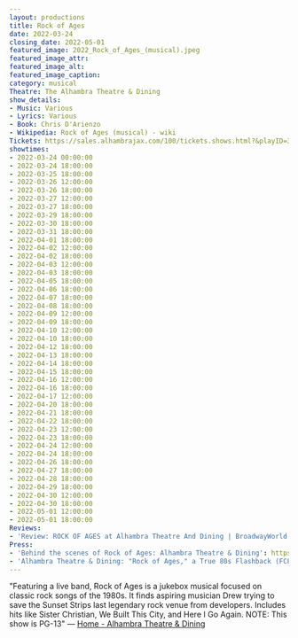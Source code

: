 ```yaml
---
layout: productions
title: Rock of Ages
date: 2022-03-24
closing_date: 2022-05-01
featured_image: 2022_Rock_of_Ages_(musical).jpeg
featured_image_attr:
featured_image_alt:
featured_image_caption:
category: musical
Theatre: The Alhambra Theatre & Dining
show_details:
- Music: Various
- Lyrics: Various
- Book: Chris D'Arienzo
- Wikipedia: Rock of Ages (musical) - wiki
Tickets: https://sales.alhambrajax.com/100/tickets.shows.html?&playID=391
showtimes:
- 2022-03-24 00:00:00
- 2022-03-24 18:00:00
- 2022-03-25 18:00:00
- 2022-03-26 12:00:00
- 2022-03-26 18:00:00
- 2022-03-27 12:00:00
- 2022-03-27 18:00:00
- 2022-03-29 18:00:00
- 2022-03-30 18:00:00
- 2022-03-31 18:00:00
- 2022-04-01 18:00:00
- 2022-04-02 12:00:00
- 2022-04-02 18:00:00
- 2022-04-03 12:00:00
- 2022-04-03 18:00:00
- 2022-04-05 18:00:00
- 2022-04-06 18:00:00
- 2022-04-07 18:00:00
- 2022-04-08 18:00:00
- 2022-04-09 12:00:00
- 2022-04-09 18:00:00
- 2022-04-10 12:00:00
- 2022-04-10 18:00:00
- 2022-04-12 18:00:00
- 2022-04-13 18:00:00
- 2022-04-14 18:00:00
- 2022-04-15 18:00:00
- 2022-04-16 12:00:00
- 2022-04-16 18:00:00
- 2022-04-17 12:00:00
- 2022-04-20 18:00:00
- 2022-04-21 18:00:00
- 2022-04-22 18:00:00
- 2022-04-23 12:00:00
- 2022-04-23 18:00:00
- 2022-04-24 12:00:00
- 2022-04-24 18:00:00
- 2022-04-26 18:00:00
- 2022-04-27 18:00:00
- 2022-04-28 18:00:00
- 2022-04-29 18:00:00
- 2022-04-30 12:00:00
- 2022-04-30 18:00:00
- 2022-05-01 12:00:00
- 2022-05-01 18:00:00
Reviews:
- 'Review: ROCK OF AGES at Alhambra Theatre And Dining | BroadwayWorld': https://www.broadwayworld.com/jacksonville/article/BWW-Review-ROCK-OF-AGES-at-Alhambra-Theatre-And-Dining-20220326
Press:
- 'Behind the scenes of Rock of Ages: Alhambra Theatre & Dining': https://www.news4jax.com/river-city-live/2022/03/24/behind-the-scenes-of-rock-of-ages-alhambra-theatre-dining/
- 'Alhambra Theatre & Dining: "Rock of Ages," a True 80s Flashback (FCL April 6, 2022) - firstcoastnews.com': https://www.firstcoastnews.com/article/entertainment/television/first-coast-living/alhambra-theatre-dining-rock-of-ages-a-true-80s-flashback-fcl-april-6-2022/77-8ff9735d-6754-45d1-bf6f-4f91f8ac494d
---
```

"Featuring a live band, Rock of Ages is a jukebox musical focused on classic rock songs of the 1980s. It finds aspiring musician Drew trying to save the Sunset Strips last legendary rock venue from developers. Includes hits like Sister Christian, We Built This City, and Here I Go Again. NOTE: This show is PG-13" — [Home - Alhambra Theatre & Dining](https://www.alhambrajax.com/)